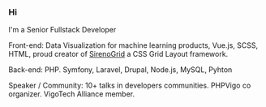 ### Hi

I'm a Senior Fullstack Developer

Front-end: Data Visualization for machine learning products, Vue.js, SCSS, HTML, proud creator of [SirenoGrid](https://github.com/sergiocarracedo/sireno-grid) a CSS Grid Layout framework.

Back-end: PHP. Symfony, Laravel, Drupal, Node.js, MySQL, Pyhton

Speaker / Community:
10+ talks in developers communities. PHPVigo co organizer. VigoTech Alliance member. 
